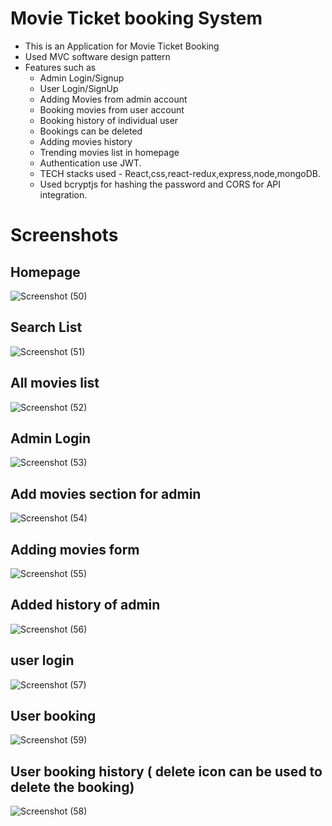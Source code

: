 # Movie Ticket booking System

* This is an Application for Movie Ticket Booking
* Used MVC software design pattern
* Features  such as
    - Admin Login/Signup
    - User Login/SignUp
    - Adding Movies from admin account
    - Booking movies from user account
    - Booking history of individual user
    - Bookings can be deleted
    - Adding movies history
    - Trending movies list in homepage
    - Authentication use JWT.
    - TECH stacks used - React,css,react-redux,express,node,mongoDB.
    - Used bcryptjs for hashing the password and CORS for API integration.
      
# Screenshots

## Homepage
![Screenshot (50)](https://github.com/Vineeth-J/BOB_TASK/assets/75825994/676edfbe-69ab-493f-8d4b-d45b2a6a0f29)
## Search List
![Screenshot (51)](https://github.com/Vineeth-J/BOB_TASK/assets/75825994/8b65f2a7-5c7f-43ed-82d0-aa09db482b55)
## All movies list
![Screenshot (52)](https://github.com/Vineeth-J/BOB_TASK/assets/75825994/283d6ab5-6eeb-4fa1-9285-d6122f340808)
## Admin Login
![Screenshot (53)](https://github.com/Vineeth-J/BOB_TASK/assets/75825994/d8046f3a-4f90-458f-ab21-8955078f2648)
## Add movies section for admin
![Screenshot (54)](https://github.com/Vineeth-J/BOB_TASK/assets/75825994/35997fa2-d8e5-48f1-a7bf-a87975cf6787)
## Adding movies form
![Screenshot (55)](https://github.com/Vineeth-J/BOB_TASK/assets/75825994/a12e908b-3be1-498c-9738-fd28b60b7642)
 ## Added history of admin
 ![Screenshot (56)](https://github.com/Vineeth-J/BOB_TASK/assets/75825994/86cbb44b-13b0-4759-b965-8c431c28d6e9)
 ## user login
 ![Screenshot (57)](https://github.com/Vineeth-J/BOB_TASK/assets/75825994/77ecab7d-54ab-4905-88c1-7e4a0c56e983)

## User booking
![Screenshot (59)](https://github.com/Vineeth-J/BOB_TASK/assets/75825994/257bc629-20bb-46d2-b280-76f14677b640)

## User booking history ( delete icon can be used to delete the booking)
![Screenshot (58)](https://github.com/Vineeth-J/BOB_TASK/assets/75825994/328d99a2-f463-4a9e-9546-2b6848dc2c52)


